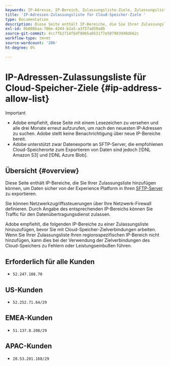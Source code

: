 ```yaml
---
keywords: IP-Adresse, IP-Bereich, Zulassungsliste-Ziele, Zulassungsliste
title: 'IP-Adressen-Zulassungsliste für Cloud-Speicher-Ziele '
type: Documentation
description: Diese Seite enthält IP-Bereiche, die Sie Ihrer Zulassungsliste hinzufügen können, um Daten sicher von Experience Platform auf Ihren SFTP-Server, Amazon S3 oder Azure Blob-Speicher zu exportieren.
exl-id: 0b8086aa-786e-4244-b2a5-a3f57ad59a8b
source-git-commit: 4cc7fb2714f6df8065a0531f7e507983940d662c
workflow-type: tm+mt
source-wordcount: '206'
ht-degree: 0%

---
```


# IP-Adressen-Zulassungsliste für Cloud-Speicher-Ziele {#ip-address-allow-list}

>[!IMPORTANT]
>
> * Adobe empfiehlt, diese Seite mit einem Lesezeichen zu versehen und alle drei Monate erneut aufzurufen, um nach den neuesten IP-Adressen zu suchen. Adobe stellt keine Benachrichtigung über neue IP-Bereiche bereit.
> * Adobe unterstützt zwar Datenexporte an SFTP-Server, die empfohlenen Cloud-Speicherorte zum Exportieren von Daten sind jedoch [!DNL Amazon S3] und [!DNL Azure Blob].


## Übersicht {#overview}

Diese Seite enthält IP-Bereiche, die Sie Ihrer Zulassungsliste hinzufügen können, um Daten sicher von der Experience Platform in Ihren [SFTP-Server](./sftp.md) zu exportieren.

Sie können Netzwerkzugriffssteuerungen über Ihre Netzwerk-Firewall definieren. Durch Angabe des entsprechenden IP-Bereichs können Sie Traffic für den Datenübertragungsdienst zulassen.

Adobe empfiehlt, die folgenden IP-Bereiche zu einer Zulassungsliste hinzuzufügen, bevor Sie mit Cloud-Speicher-Zielverbindungen arbeiten. Wenn Sie Ihrer Zulassungsliste Ihren regionsspezifischen IP-Bereich nicht hinzufügen, kann dies bei der Verwendung der Zielverbindungen des Cloud-Speichers zu Fehlern oder Leistungseinbußen führen.

## Erforderlich für alle Kunden

* `52.247.108.70`

## US-Kunden

* `52.252.71.64/29`

## EMEA-Kunden

* `51.137.8.208/29`

## APAC-Kunden

* `20.53.201.168/29`
